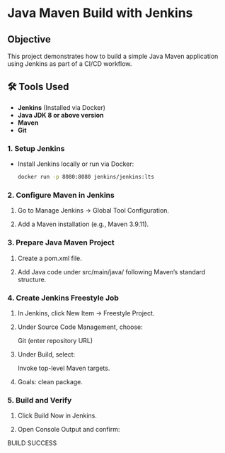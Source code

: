 # Java Maven Build with Jenkins

## Objective
This project demonstrates how to build a simple Java Maven application using Jenkins as part of a CI/CD workflow.


## 🛠 Tools Used
- **Jenkins** (Installed via Docker)
- **Java JDK 8 or above version** 
- **Maven**
- **Git** 

### 1. Setup Jenkins
- Install Jenkins locally or run via Docker:
  ```bash
  docker run -p 8080:8080 jenkins/jenkins:lts
  ```
### 2. Configure Maven in Jenkins

1. Go to Manage Jenkins → Global Tool Configuration.

2. Add a Maven installation (e.g., Maven 3.9.11).


### 3. Prepare Java Maven Project

1. Create a pom.xml file.

2. Add Java code under src/main/java/ following Maven’s standard structure.

### 4. Create Jenkins Freestyle Job

1. In Jenkins, click New Item → Freestyle Project.

2. Under Source Code Management, choose:

    Git (enter repository URL) 

 2. Under Build, select:

    Invoke top-level Maven targets.

 3. Goals: clean package.

### 5. Build and Verify

1. Click Build Now in Jenkins.

2. Open Console Output and confirm:

BUILD SUCCESS